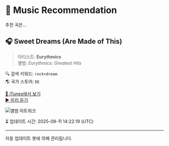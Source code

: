 
# 🎵 Music Recommendation

추천 곡은...

## 🎧 Sweet Dreams (Are Made of This)  
> 아티스트: **Eurythmics**  
> 앨범: _Eurythmics: Greatest Hits_  

🔍 검색 키워드: `rock+dream`  
🌎 국가 스토어: `DE`

[🔗 iTunes에서 보기](https://music.apple.com/de/album/sweet-dreams-are-made-of-this/268544278?i=268544309&uo=4)  
[▶️ 미리 듣기](https://audio-ssl.itunes.apple.com/itunes-assets/AudioPreview115/v4/c3/c7/91/c3c7916d-8726-2701-17e4-a51d408c8769/mzaf_8074767284946591004.plus.aac.p.m4a)

![앨범 아트워크](https://is1-ssl.mzstatic.com/image/thumb/Features124/v4/f6/4c/96/f64c9659-adf6-3256-1193-9e02bc14cc3a/dj.qmleubcf.jpg/100x100bb.jpg)

⏳ 업데이트 시간: 2025-09-11 14:22:19 (UTC)

---
자동 업데이트 봇에 의해 관리됩니다.
